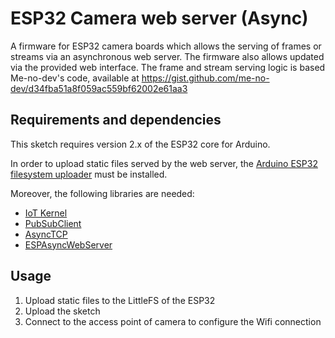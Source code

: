 # ESP32 Camera web server (Async)

A firmware for ESP32 camera boards which allows the serving of frames or streams via an asynchronous web server.
The firmware also allows updated via the provided web interface.
The frame and stream serving logic is based Me-no-dev's code, available at https://gist.github.com/me-no-dev/d34fba51a8f059ac559bf62002e61aa3

## Requirements and dependencies

This sketch requires version 2.x of the ESP32 core for Arduino.

In order to upload static files served by the web server, the [Arduino ESP32 filesystem uploader](https://github.com/lorol/arduino-esp32fs-plugin) must be installed.

Moreover, the following libraries are needed:

* [IoT Kernel](https://github.com/maximemoreillon/iot-kernel)
* [PubSubClient](https://github.com/knolleary/pubsubclient/releases/tag/v2.8)
* [AsyncTCP](https://github.com/me-no-dev/AsyncTCP)
* [ESPAsyncWebServer](https://github.com/me-no-dev/ESPAsyncWebServer)


## Usage

1. Upload static files to the LittleFS of the ESP32
2. Upload the sketch
3. Connect to the access point of camera to configure the Wifi connection